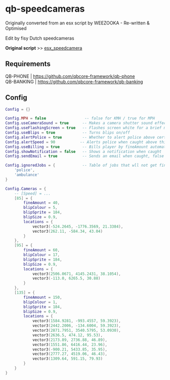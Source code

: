 # qb-speedcameras
Originally converted from an esx script by WEEZOOKA - Re-written & Optimised

Edit by fisy Dutch speedcameras

**Original script** >> [esx_speedcamera](https://github.com/P4NDAzzGaming/esx_speedcamera)

## Requirements
QB-PHONE | https://github.com/qbcore-framework/qb-phone  
QB-BANKING | https://github.com/qbcore-framework/qb-banking  

## Config
```lua
Config = {}

Config.MPH = false                 -- false for KMH / true for MPH
Config.useCameraSound = true      -- Makes a camera shutter sound effect
Config.useFlashingScreen = true   -- Flashes screen white for a brief moment
Config.useBlips = true            -- Turns blips on/off
Config.alertPolice = true         -- Whether to alert police above certain speed
Config.alertSpeed = 90           -- Alerts police when caught above this speed
Config.useBilling = true          -- Bills player by fineAmount automatically if true - Only change if you know what you're doing
Config.showNotification = false   -- Shows a notification when caught
Config.sendEmail = true           -- Sends an email when caught, false shows a notification

Config.ignoredJobs = {            -- Table of jobs that wll not get fined by the cameras when on duty
    'police',
    'ambulance'
}

Config.Cameras = {
    -- [Speed] = ...
    [85] = {
        fineAmount = 40,
        blipColour = 5,
        blipSprite = 184,
        blipSize = 0.9,
        locations = {
            vector3(-524.2645, -1776.3569, 21.3384),
            vector3(262.11, -584.34, 43.04)
        }
    },
    [95] = {
        fineAmount = 60,
        blipColour = 17,
        blipSprite = 184,
        blipSize = 0.9,
        locations = {
            vector3(2506.0671, 4145.2431, 38.1054),
            vector3(-113.0, 6265.5, 30.88)
        }
    },
    [135] = {
        fineAmount = 150,
        blipColour = 1,
        blipSprite = 184,
        blipSize = 0.9,
        locations = {
            vector3(1584.9281, -993.4557, 59.3923),
            vector3(2442.2006, -134.6004, 59.3923),
            vector3(2871.7951, 3540.5795, 53.0930),
            vector3(2636.5, 474.12, 95.53),
            vector3(2173.89, 2736.88, 46.89),
            vector3(1551.86, 6416.44, 23.96),
            vector3(-900.21, 5433.85, 35.95),
            vector3(2777.27, 4519.06, 46.43),
            vector3(1309.64, 591.15, 79.93)
        }
    }
}
```
